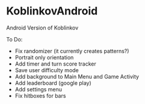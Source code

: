 # KoblinkovAndroid
Android Version of Koblinkov

To Do:
  - Fix randomizer (it currently creates patterns?)
  - Portrait only orientation
  - Add timer and turn score tracker
  - Save user difficulty mode
  - Add background to Main Menu and Game Activity
  - Add leaderboard (google play)
  - Add settings menu
  - Fix hitboxes for bars
 
